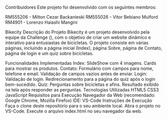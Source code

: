 Contribuidores
Este projeto foi desenvolvido com os seguintes membros:

RM555206 - Milton Cezar Backanieski
RM555026 - Vitor Bebiano Mulford
RM4901 - Lorenzo Haiashi Mangini

Bikecity
Descrição do Projeto
Bikecity é um projeto desenvolvido pela equipe da Challenge (), com o objetivo de criar um website dinâmico e interativo para entusiastas de bicicletas. O projeto consiste em várias páginas, incluindo a página inicial (Index), página Sobre, página de Contato, página de login e um quiz sobre bicicletas.

Funcionalidades Implementadas
Index:
SlideShow com 4 imagens.
Cards para mostrar os produtos.
Contato:
Formulário com campos para nome, telefone e email.
Validação de campos vazios antes de enviar.
Login:
Validação de login.
Redirecionamento para a página do quiz após o login bem-sucedido.
Quiz:
Perguntas sobre bicicletas e afins.
Resultado exibido na tela após responder as perguntas.
Tecnologias Utilizadas
HTML5
CSS3
JavaScript
Requisitos para Execução
Navegador da Web (recomendado: Google Chrome, Mozilla Firefox)
IDE: VS-Code
Instruções de Execução
Faça o clone deste repositório para o seu ambiente local.
Abra o projeto no VS-Code.
Execute o arquivo index.html no seu navegador da web.
